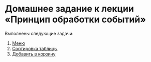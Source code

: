# Домашнее задание к лекции «Принцип обработки событий»

Выполнены следующие задачи:

1. [Меню](./menu/js/menu.js)
2. [Сортировка таблицы](./table/js/sort.js)
3. [Добавить в корзину](./shop/js/cart.js)
